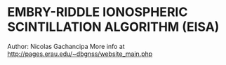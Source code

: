 # EMBRY-RIDDLE IONOSPHERIC SCINTILLATION ALGORITHM (EISA)

Author: Nicolas Gachancipa
More info at http://pages.erau.edu/~dbgnss/website_main.php
